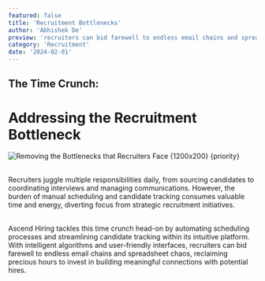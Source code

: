 ```yaml
---
featured: false
title: 'Recruitment Bottlenecks'
author: 'Abhishek De'
preview: 'recruiters can bid farewell to endless email chains and spreadsheet chaos, reclaiming precious'
category: 'Recruitment'
date: '2024-02-01'
---
```


## The Time Crunch:

# Addressing the Recruitment Bottleneck

![Removing the Bottlenecks that Recruiters Face {1200x200} {priority} ](/images/recruitment_bottlenecks.jpeg)

\
Recruiters juggle multiple responsibilities daily, from sourcing candidates to coordinating interviews and managing communications. However, the burden of manual scheduling and candidate tracking consumes valuable time and energy, diverting focus from strategic recruitment initiatives.

\
Ascend Hiring tackles this time crunch head-on by automating scheduling processes and streamlining candidate tracking within its intuitive platform. With intelligent algorithms and user-friendly interfaces, recruiters can bid farewell to endless email chains and spreadsheet chaos, reclaiming precious hours to invest in building meaningful connections with potential hires.
